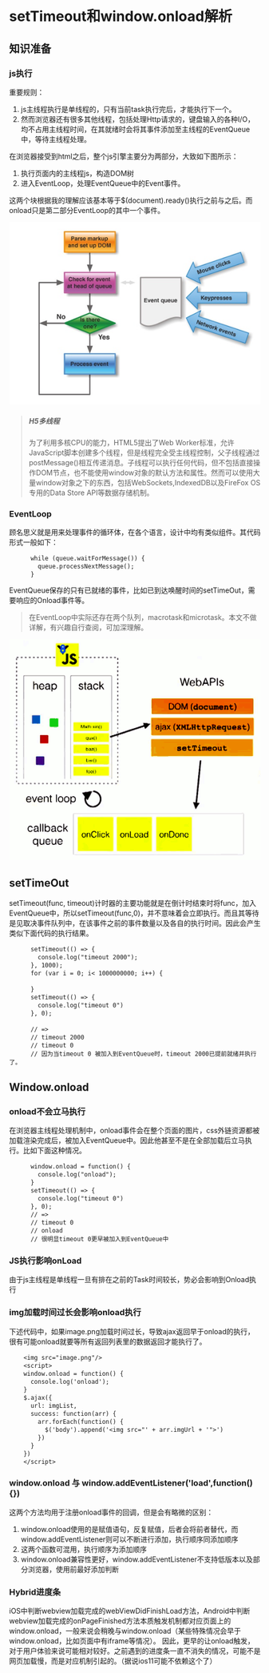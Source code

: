 # setTimeout和window.onload解析

## 知识准备

### js执行

重要规则：
1. js主线程执行是单线程的，只有当前task执行完后，才能执行下一个。
2. 然而浏览器还有很多其他线程，包括处理Http请求的，键盘输入的各种I/O，均不占用主线程时间，在其就绪时会将其事件添加至主线程的EventQueue中，等待主线程处理。

在浏览器接受到html之后，整个js引擎主要分为两部分，大致如下图所示：
1. 执行页面内的主线程js，构造DOM树
2. 进入EventLoop，处理EventQueue中的Event事件。

这两个块根据我的理解应该基本等于$(document).ready()执行之前与之后。而onload只是第二部分EventLoop的其中一个事件。

![浏览器js执行过程](images/2019_03_04_settimeout_and_onload/js流程.jpeg "js流程.Jpg")

> ##### H5多线程
> 为了利用多核CPU的能力，HTML5提出了Web Worker标准，允许JavaScript脚本创建多个线程，但是线程完全受主线程控制，父子线程通过postMessage()相互传递消息。子线程可以执行任何代码，但不包括直接操作DOM节点，也不能使用window对象的默认方法和属性。然而可以使用大量window对象之下的东西，包括WebSockets,IndexedDB以及FireFox OS专用的Data Store API等数据存储机制。

### EventLoop

顾名思义就是用来处理事件的循环体，在各个语言，设计中均有类似组件。其代码形式一般如下：
```
      while (queue.waitForMessage()) {
        queue.processNextMessage();
      }  
```
EventQueue保存的只有已就绪的事件，比如已到达唤醒时间的setTimeOut，需要响应的Onload事件等。

> 在EventLoop中实际还存在两个队列，macrotask和microtask。本文不做详解，有兴趣自行查阅，可加深理解。

![EventLoop图解](images/2019_03_04_settimeout_and_onload/js_eventloop.jpeg "js执行.Jpg")

## setTimeOut
setTimeout(func, timeout)计时器的主要功能就是在倒计时结束时将func，加入EventQueue中，所以setTimeout(func,0)，并不意味着会立即执行。而且其等待是见取决事件队列中，在该事件之前的事件数量以及各自的执行时间。因此会产生类似下面代码的执行结果。
```
      setTimeout(() => {
        console.log("timeout 2000");
      }, 1000);
      for (var i = 0; i< 1000000000; i++) {

      }
      setTimeout(() => {
        console.log("timeout 0")
      }, 0);

      // =>
      // timeout 2000
      // timeout 0
      // 因为当timeout 0 被加入到EventQueue时，timeout 2000已提前就绪并执行了。
```

## Window.onload

### onload不会立马执行
在浏览器主线程处理机制中，onload事件会在整个页面的图片，css外链资源都被加载渲染完成后，被加入EventQueue中。因此他甚至不是在全部加载后立马执行。比如下面这种情况。

```
      window.onload = function() {
        console.log("onload");
      }
      setTimeout(() => {
        console.log("timeout 0")
      }, 0);
      // =>
      // timeout 0
      // onload
      // 很明显timeout 0更早被加入到EventQueue中
```

### JS执行影响onLoad

由于js主线程是单线程一旦有排在之前的Task时间较长，势必会影响到Onload执行

### img加载时间过长会影响onload执行

下述代码中，如果image.png加载时间过长，导致ajax返回早于onload的执行，很有可能onload就要等所有返回列表里的数据返回才能执行了。
```
    <img src="image.png"/>
    <script>
    window.onload = function() {
      console.log('onload');
    }
    $.ajax({
      url: imgList,
      success: function(arr) {
        arr.forEach(function() {
          $('body').append('<img src="' + arr.imgUrl + '">')
        })
      }
    })
    </script>
```

### window.onload 与 window.addEventListener('load',function() {})

这两个方法均用于注册onload事件的回调，但是会有略微的区别：
1. window.onload使用的是赋值语句，反复赋值，后者会将前者替代，而window.addEventListener则可以不断进行添加，执行顺序同添加顺序
2. 这两个函数可混用，执行顺序为添加顺序
3. window.onload兼容性更好，window.addEventListener不支持低版本以及部分浏览器，使用前最好添加判断

### Hybrid进度条
iOS中判断webview加载完成的webViewDidFinishLoad方法，Android中判断webview加载完成的onPageFinished方法本质触发机制都对应页面上的window.onload，一般来说会稍晚与window.onload（某些特殊情况会早于window.onload，比如页面中有iframe等情况）。
因此，更早的让onload触发，对于用户体验来说可能相对较好。之前遇到的进度条一直不消失的情况，可能不是网页加载慢，而是对应机制引起的。（据说ios11可能不依赖这个了）
